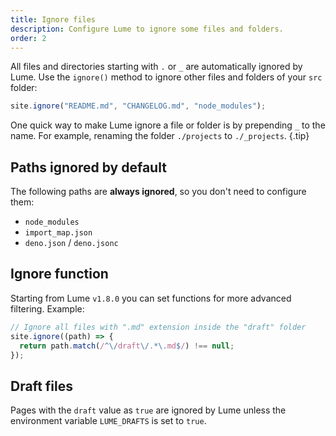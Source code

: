 ```yaml
---
title: Ignore files
description: Configure Lume to ignore some files and folders.
order: 2
---
```


All files and directories starting with `.` or `_` are automatically ignored by
Lume. Use the `ignore()` method to ignore other files and folders of your `src`
folder:

```js
site.ignore("README.md", "CHANGELOG.md", "node_modules");
```

One quick way to make Lume ignore a file or folder is by prepending `_` to the
name. For example, renaming the folder `./projects` to `./_projects`. {.tip}

## Paths ignored by default

The following paths are **always ignored**, so you don't need to configure them:

- `node_modules`
- `import_map.json`
- `deno.json` / `deno.jsonc`

## Ignore function

Starting from Lume `v1.8.0` you can set functions for more advanced filtering.
Example:

```js
// Ignore all files with ".md" extension inside the "draft" folder
site.ignore((path) => {
  return path.match(/^\/draft\/.*\.md$/) !== null;
});
```

## Draft files

Pages with the `draft` value as `true` are ignored by Lume unless the
environment variable `LUME_DRAFTS` is set to `true`.
